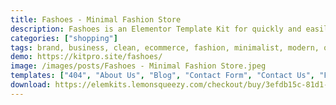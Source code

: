 ```yaml
---
title: Fashoes - Minimal Fashion Store
description: Fashoes is an Elementor Template Kit for quickly and easily creating websites for your business using the Elementor Page Builder plugin for WordPress with a minimalistic design. This kit has been optimized for use with WooCommerce and the free Hello Elementor theme but may be used with most themes that support Elementor.
categories: ["shopping"]
tags: brand, business, clean, ecommerce, fashion, minimalist, modern, online shop, online store, product page, shoes, store, woocommerce, wordpress template
demo: https://kitpro.site/fashoes/
image: /images/posts/Fashoes - Minimal Fashion Store.jpeg
templates: ["404", "About Us", "Blog", "Contact Form", "Contact Us", "Faqs", "Footer", "Form Shop", "Gallery", "Global", "Header", "Home1", "Home2", "Keep In Touch", "Newslatter Form", "Services", "Shop", "Single Product", "Team"]
download: https://elemkits.lemonsqueezy.com/checkout/buy/3efdb15c-81d1-48ed-b51e-01596d02031a
---
```

